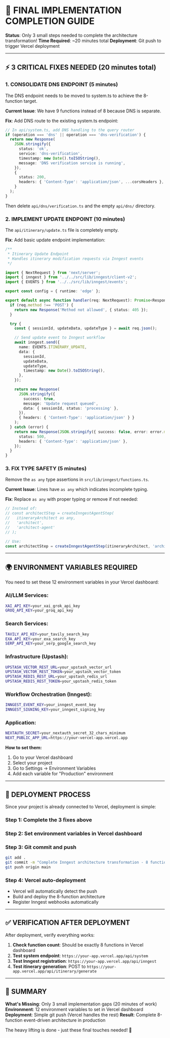 # 🚀 FINAL IMPLEMENTATION COMPLETION GUIDE

**Status**: Only 3 small steps needed to complete the architecture transformation!
**Time Required**: ~20 minutes total
**Deployment**: Git push to trigger Vercel deployment

---

## ⚡ **3 CRITICAL FIXES NEEDED (20 minutes total)**

### **1. CONSOLIDATE DNS ENDPOINT (5 minutes)**

The DNS endpoint needs to be moved to system.ts to achieve the 8-function target.

**Current Issue**: We have 9 functions instead of 8 because DNS is separate.

**Fix**: Add DNS route to the existing system.ts endpoint:

```typescript
// In api/system.ts, add DNS handling to the query router
if (operation === 'dns' || operation === 'dns-verification') {
  return new Response(
    JSON.stringify({
      status: 'ok',
      service: 'dns-verification',
      timestamp: new Date().toISOString(),
      message: 'DNS verification service is running',
    }),
    {
      status: 200,
      headers: { 'Content-Type': 'application/json', ...corsHeaders },
    }
  );
}
```

Then delete `api/dns/verification.ts` and the empty `api/dns/` directory.

### **2. IMPLEMENT UPDATE ENDPOINT (10 minutes)**

The `api/itinerary/update.ts` file is completely empty.

**Fix**: Add basic update endpoint implementation:

```typescript
/**
 * Itinerary Update Endpoint
 * Handles itinerary modification requests via Inngest events
 */

import { NextRequest } from 'next/server';
import { inngest } from '../../src/lib/inngest/client-v2';
import { EVENTS } from '../../src/lib/inngest/events';

export const config = { runtime: 'edge' };

export default async function handler(req: NextRequest): Promise<Response> {
  if (req.method !== 'POST') {
    return new Response('Method not allowed', { status: 405 });
  }

  try {
    const { sessionId, updateData, updateType } = await req.json();

    // Send update event to Inngest workflow
    await inngest.send({
      name: EVENTS.ITINERARY_UPDATE,
      data: {
        sessionId,
        updateData,
        updateType,
        timestamp: new Date().toISOString(),
      },
    });

    return new Response(
      JSON.stringify({
        success: true,
        message: 'Update request queued',
        data: { sessionId, status: 'processing' },
      }),
      { headers: { 'Content-Type': 'application/json' } }
    );
  } catch (error) {
    return new Response(JSON.stringify({ success: false, error: error.message }), {
      status: 500,
      headers: { 'Content-Type': 'application/json' },
    });
  }
}
```

### **3. FIX TYPE SAFETY (5 minutes)**

Remove the `as any` type assertions in `src/lib/inngest/functions.ts`.

**Current Issue**: Lines have `as any` which indicates incomplete typing.

**Fix**: Replace `as any` with proper typing or remove if not needed:

```typescript
// Instead of:
// const architectStep = createInngestAgentStep(
//   itineraryArchitect as any,
//   'architect',
//   'architect-agent'
// );

// Use:
const architectStep = createInngestAgentStep(itineraryArchitect, 'architect', 'architect-agent');
```

---

## 🌍 **ENVIRONMENT VARIABLES REQUIRED**

You need to set these 12 environment variables in your Vercel dashboard:

### **AI/LLM Services:**

```bash
XAI_API_KEY=your_xai_grok_api_key
GROQ_API_KEY=your_groq_api_key
```

### **Search Services:**

```bash
TAVILY_API_KEY=your_tavily_search_key
EXA_API_KEY=your_exa_search_key
SERP_API_KEY=your_serp_google_search_key
```

### **Infrastructure (Upstash):**

```bash
UPSTASH_VECTOR_REST_URL=your_upstash_vector_url
UPSTASH_VECTOR_REST_TOKEN=your_upstash_vector_token
UPSTASH_REDIS_REST_URL=your_upstash_redis_url
UPSTASH_REDIS_REST_TOKEN=your_upstash_redis_token
```

### **Workflow Orchestration (Inngest):**

```bash
INNGEST_EVENT_KEY=your_inngest_event_key
INNGEST_SIGNING_KEY=your_inngest_signing_key
```

### **Application:**

```bash
NEXTAUTH_SECRET=your_nextauth_secret_32_chars_minimum
NEXT_PUBLIC_APP_URL=https://your-vercel-app.vercel.app
```

**How to set them:**

1. Go to your Vercel dashboard
2. Select your project
3. Go to Settings → Environment Variables
4. Add each variable for "Production" environment

---

## 🚀 **DEPLOYMENT PROCESS**

Since your project is already connected to Vercel, deployment is simple:

### **Step 1: Complete the 3 fixes above**

### **Step 2: Set environment variables in Vercel dashboard**

### **Step 3: Git commit and push**

```bash
git add .
git commit -m "Complete Inngest architecture transformation - 8 functions achieved"
git push origin main
```

### **Step 4: Vercel auto-deployment**

- Vercel will automatically detect the push
- Build and deploy the 8-function architecture
- Register Inngest webhooks automatically

---

## ✅ **VERIFICATION AFTER DEPLOYMENT**

After deployment, verify everything works:

1. **Check function count**: Should be exactly 8 functions in Vercel dashboard
2. **Test system endpoint**: `https://your-app.vercel.app/api/system`
3. **Test Inngest registration**: `https://your-app.vercel.app/api/inngest`
4. **Test itinerary generation**: POST to `https://your-app.vercel.app/api/itinerary/generate`

---

## 🎯 **SUMMARY**

**What's Missing**: Only 3 small implementation gaps (20 minutes of work)
**Environment**: 12 environment variables to set in Vercel dashboard  
**Deployment**: Simple git push (Vercel handles the rest)
**Result**: Complete 8-function event-driven architecture in production

The heavy lifting is done - just these final touches needed! 🎉

